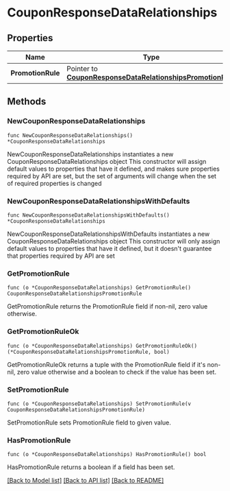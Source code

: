 # CouponResponseDataRelationships

## Properties

Name | Type | Description | Notes
------------ | ------------- | ------------- | -------------
**PromotionRule** | Pointer to [**CouponResponseDataRelationshipsPromotionRule**](CouponResponseDataRelationshipsPromotionRule.md) |  | [optional] 

## Methods

### NewCouponResponseDataRelationships

`func NewCouponResponseDataRelationships() *CouponResponseDataRelationships`

NewCouponResponseDataRelationships instantiates a new CouponResponseDataRelationships object
This constructor will assign default values to properties that have it defined,
and makes sure properties required by API are set, but the set of arguments
will change when the set of required properties is changed

### NewCouponResponseDataRelationshipsWithDefaults

`func NewCouponResponseDataRelationshipsWithDefaults() *CouponResponseDataRelationships`

NewCouponResponseDataRelationshipsWithDefaults instantiates a new CouponResponseDataRelationships object
This constructor will only assign default values to properties that have it defined,
but it doesn't guarantee that properties required by API are set

### GetPromotionRule

`func (o *CouponResponseDataRelationships) GetPromotionRule() CouponResponseDataRelationshipsPromotionRule`

GetPromotionRule returns the PromotionRule field if non-nil, zero value otherwise.

### GetPromotionRuleOk

`func (o *CouponResponseDataRelationships) GetPromotionRuleOk() (*CouponResponseDataRelationshipsPromotionRule, bool)`

GetPromotionRuleOk returns a tuple with the PromotionRule field if it's non-nil, zero value otherwise
and a boolean to check if the value has been set.

### SetPromotionRule

`func (o *CouponResponseDataRelationships) SetPromotionRule(v CouponResponseDataRelationshipsPromotionRule)`

SetPromotionRule sets PromotionRule field to given value.

### HasPromotionRule

`func (o *CouponResponseDataRelationships) HasPromotionRule() bool`

HasPromotionRule returns a boolean if a field has been set.


[[Back to Model list]](../README.md#documentation-for-models) [[Back to API list]](../README.md#documentation-for-api-endpoints) [[Back to README]](../README.md)



